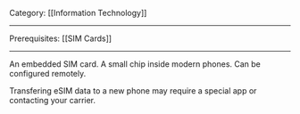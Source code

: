 Category: [[Information Technology]]
___
Prerequisites: [[SIM Cards]]
___
An embedded SIM card. A small chip inside modern phones. Can be configured remotely. 

Transfering eSIM data to a new phone may require a special app or contacting your carrier. 